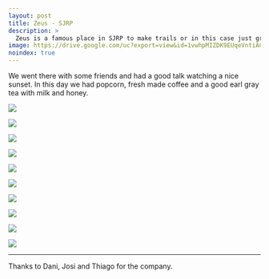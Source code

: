 ```yaml
---
layout: post
title: Zeus - SJRP
description: >
  Zeus is a famous place in SJRP to make trails or in this case just grab some snack and watch an amazing sunset.
image: https://drive.google.com/uc?export=view&id=1vwhpMIZDK9EUqeVntiACkoNETD-q3ryu
noindex: true
---
```


We went there with some friends and had a good talk watching a nice sunset.
In this day we had popcorn, fresh made coffee and a good earl gray tea with milk and honey.

![](https://drive.google.com/uc?export=view&id=1UpC1x_k-ftFs2aFbFMSUVwnzwwIw6Lnm)

![](https://drive.google.com/uc?export=view&id=1KaUnDHVWhuUZo0XtpP45pzExVnP5VhXm)

![](https://drive.google.com/uc?export=view&id=1-wRq-F-kGpSezY5_WqRNrw1INtulB6sE)

![](https://drive.google.com/uc?export=view&id=1WJq29EgX6akkr0Cz_Ru_1t_iIouwBJc7)

![](https://drive.google.com/uc?export=view&id=1b8z441Og56biCk1q3rYBMhNj7abiBQ5x)

![](https://drive.google.com/uc?export=view&id=1ZjrbDkTsACOkos_YvMgMv2nzleYSM2Px)

![](https://drive.google.com/uc?export=view&id=1T4Vji7xqx7YEvuIJoVnO_FQmOIMt597Y)

![](https://drive.google.com/uc?export=view&id=1vwhpMIZDK9EUqeVntiACkoNETD-q3ryu)

![](https://drive.google.com/uc?export=view&id=1mVfJ6b7CKiL3GWleZdlChTziogseu_jq)

![](https://drive.google.com/uc?export=view&id=1cNHsF1jNtMH2MK1d51jX78gEzd_NNPXu)


* * * 

Thanks to Dani, Josi and Thiago for the company.
